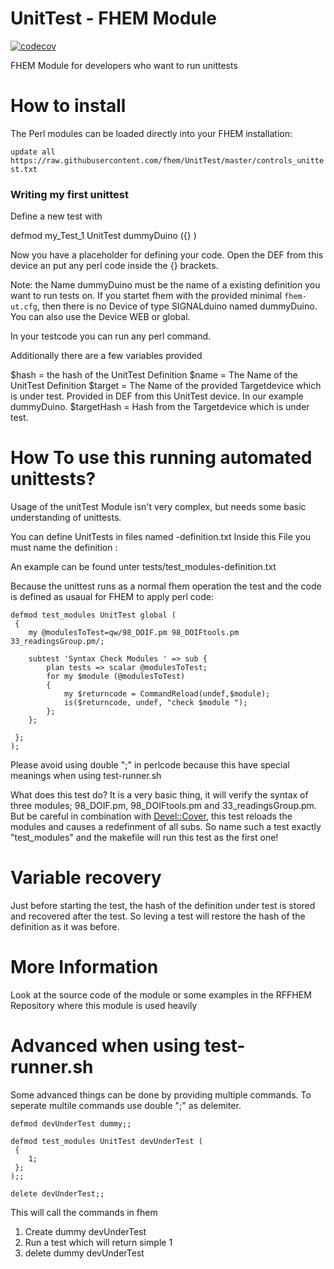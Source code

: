 UnitTest - FHEM Module
======
[![codecov](https://codecov.io/gh/fhem/UnitTest/branch/ghactions-test/graph/badge.svg)](https://codecov.io/gh/fhem/UnitTest)


FHEM Module for developers who want to run unittests



How to install
======
The Perl modules can be loaded directly into your FHEM installation:

```update all https://raw.githubusercontent.com/fhem/UnitTest/master/controls_unittest.txt```


### Writing my first unittest ### 
Define a new test with

defmod my_Test_1 UnitTest dummyDuino ({} ) 

Now you have a placeholder for defining your code.
Open the DEF from this device an put any perl code inside the {} brackets.

Note: the Name dummyDuino must be the name of a existing definition you want to run tests on. If you startet fhem with the provided minimal `fhem-ut.cfg`, then there is no Device of type SIGNALduino named dummyDuino. You can also use the Device WEB or global.

In your testcode you can run any perl command.

Additionally there are a few variables provided 

$hash = the hash of the UnitTest Definition
$name = The Name of the UnitTest Definition
$target = The Name of the provided Targetdevice which is under test. Provided in DEF from this UnitTest device. In our example dummyDuino.
$targetHash = Hash from the Targetdevice which is under test.


How To use this running automated unittests?
=====

Usage of the unitTest Module isn't very complex, but needs some basic understanding of unittests.

You can define UnitTests in files named <NameOfTest>-definition.txt
Inside this File you must name the definition <nameOfTest>:

An example can be found unter tests/test_modules-definition.txt

Because the unittest runs as a normal fhem operation the test and the code is defined as usaual for FHEM to apply perl code:

```
defmod test_modules UnitTest global (
 {
	my @modulesToTest=qw/98_DOIF.pm 98_DOIFtools.pm 33_readingsGroup.pm/; 
	
 	subtest 'Syntax Check Modules ' => sub {
		plan tests => scalar @modulesToTest;
		for my $module (@modulesToTest)
		{
			my $returncode = CommandReload(undef,$module);
			is($returncode, undef, "check $module ");
		};
	}; 

 };
);
```

Please avoid using double ";" in perlcode because this have special meanings when using test-runner.sh


What does this test do?
It is a very basic thing, it will verify the syntax of three modules; 98_DOIF.pm, 98_DOIFtools.pm and 33_readingsGroup.pm.
But be careful in combination with [Devel::Cover](https://metacpan.org/pod/Devel::Cover#Redefined-subroutines "Meta::cpan"), this test reloads the modules and causes a redefinment of all subs. So name such a test exactly "test_modules" and the makefile will run this test as the first one!

Variable recovery
=====
Just before starting the test, the hash of the definition under test is stored and recovered after the test.
So leving a test will restore the hash of the definition as it was before.

More Information
=====
Look at the source code of the module or some examples in the RFFHEM Repository where this module is used heavily

Advanced when using test-runner.sh
=====

Some advanced things can be done by providing multiple commands.
To seperate multile commands use double ";" as delemiter.

```
defmod devUnderTest dummy;;

defmod test_modules UnitTest devUnderTest (
 {
	1;
 };
);;

delete devUnderTest;;
```

This will call the commands in fhem
1. Create dummy devUnderTest
2. Run a test which will return simple 1
3. delete dummy devUnderTest
